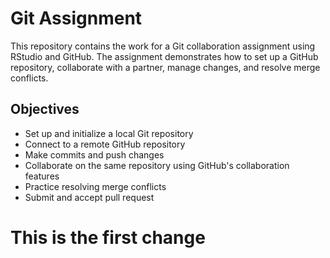 # Git Assignment

This repository contains the work for a Git collaboration assignment using RStudio and GitHub.
The assignment demonstrates how to set up a GitHub repository, collaborate with a partner, manage changes, and resolve merge conflicts.

## Objectives

- Set up and initialize a local Git repository
- Connect to a remote GitHub repository
- Make commits and push changes
- Collaborate on the same repository using GitHub's collaboration features
- Practice resolving merge conflicts
- Submit and accept pull request

# This is the first change 
